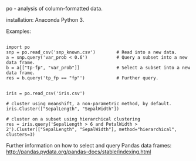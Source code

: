 
po - analysis of column-formatted data.

installation:
	Anaconda Python 3.

Examples:

```

import po
snp = po.read_csv('snp_known.csv')        # Read into a new data.
a = snp.query('var_prob < 0.6')           # Query a subset into a new data frame.
b = a[["tp-fp", "var_prob"]]              # Select a subset into a new data frame.
res = b.query('tp_fp == "fp"')            # Further query.


iris = po.read_csv('iris.csv')

# cluster using meanshift, a non-parametric method, by default.
iris.Cluster(["SepalLength", "SepalWidth"])

# cluster on a subset using hierarchical clustering
res = iris.query('SepalLength > 6 and PetalWidth > 2').Cluster(["SepalLength", "SepalWidth"], method="hierarchical", clusters=3)

```
Further information on how to select and query Pandas data frames: http://pandas.pydata.org/pandas-docs/stable/indexing.html
